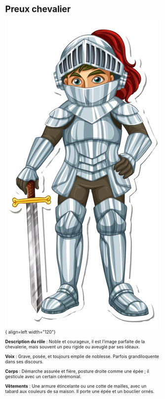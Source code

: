 # Preux chevalier

![Image title](../../ressources/images/knight.png){ align=left width="120"}

**Description du rôle** : Noble et courageux, il est l’image parfaite de la chevalerie, mais souvent un peu rigide ou aveuglé par ses idéaux.

**Voix** : Grave, posée, et toujours emplie de noblesse. Parfois grandiloquente dans ses discours.

**Corps** : Démarche assurée et fière, posture droite comme une épée ; il gesticule avec un certain cérémonial.

**Vêtements** : Une armure étincelante ou une cotte de mailles, avec un tabard aux couleurs de sa maison. Il porte une épée et un bouclier ornés.
